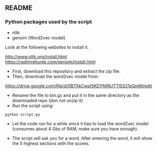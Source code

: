 README
------

### Python packages used by the script

* nltk
* gensim (Word2vec model)

Look at the following websites to install it.

http://www.nltk.org/install.html
https://radimrehurek.com/gensim/install.html

- First, download this repository and extract the zip file.
- Then, download the word2vec model from:

https://drive.google.com/file/d/0B7XkCwpI5KDYNlNUTTlSS21pQmM/edit

- Rename the file to bin.gz and put it in the same directory as the downloaded repo (don not unzip it)
- Run the script using:

`python script.py`

- Let the code run for a while since it has to load the word2vec model (consumes about 4 Gbs of RAM, make sure you have enough).

- The script will ask you for a word. After entering the word, it will show the 5 highest sections with the scores.


